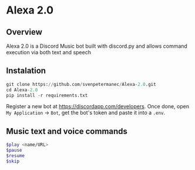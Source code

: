# Alexa 2.0

## Overview

Alexa 2.0 is a Discord Music bot built with discord.py and allows command execution via both text and speech 

## Instalation

```python
git clone https://github.com/svenpetermanec/Alexa-2.0.git
cd Alexa-2.0
pip install -r requirements.txt
```
Register a new bot at https://discordapp.com/developers. Once done, open `My Application` -> `Bot`, get the bot's token and paste it into a `.env`.

## Music text and voice commands

```sh
$play <name/URL>
$pause
$resume
$skip
```

